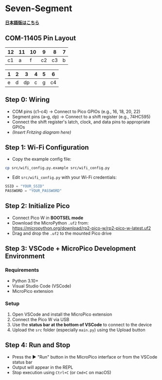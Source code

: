 # Seven-Segment

**[日本語版はこちら](README.ja.md)**

## COM-11405 Pin Layout

| 12  | 11  | 10  | 9   | 8   | 7   |
| --- | --- | --- | --- | --- | --- |
| c1  | a   | f   | c2  | c3  | b   |

| 1   | 2   | 3   | 4   | 5   | 6   |
| --- | --- | --- | --- | --- | --- |
| e   | d   | dp  | c   | g   | c4  |

## Step 0: Wiring

- COM pins (c1–c4) → Connect to Pico GPIOs (e.g., 16, 18, 20, 22)
- Segment pins (a–g, dp) → Connect to a shift register (e.g., 74HC595)
- Connect the shift register's latch, clock, and data pins to appropriate GPIOs
- _(Insert Fritzing diagram here)_

## Step 1: Wi-Fi Configuration

- Copy the example config file:

```sh
cp src/wifi_config.py.example src/wifi_config.py
```

- Edit `src/wifi_config.py` with your Wi-Fi credentials:

```python
SSID = "YOUR_SSID"
PASSWORD = "YOUR_PASSWORD"
```

## Step 2: Initialize Pico

- Connect Pico W in **BOOTSEL mode**
- Download the MicroPython `.uf2` from:  
  https://micropython.org/download/rp2-pico-w/rp2-pico-w-latest.uf2
- Drag and drop the `.uf2` to the mounted Pico drive

## Step 3: VSCode + MicroPico Development Environment

### Requirements

- Python 3.10+
- Visual Studio Code (VSCode)
- MicroPico extension

### Setup

1. Open VSCode and install the MicroPico extension
2. Connect the Pico W via USB
3. Use the **status bar at the bottom of VSCode** to connect to the device
4. Upload the `src` folder (especially `main.py`) using the Upload button

## Step 4: Run and Stop

- Press the ▶ "Run" button in the MicroPico interface or from the VSCode status bar
- Output will appear in the REPL
- Stop execution using `Ctrl+C` (or `Cmd+C` on macOS)
